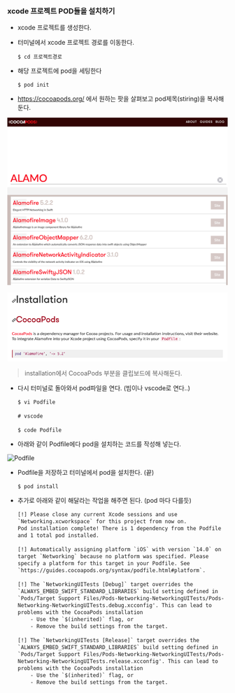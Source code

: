 ### xcode 프로젝트 POD들을 설치하기

- xcode 프로젝트를 생성한다.

- 터미널에서 xcode 프로젝트 경로를 이동한다.

  ```
  $ cd 프로젝트경로
  ```

- 해당 프로젝트에 pod을 세팅한다

  ```
  $ pod init
  ```

- https://cocoapods.org/ 에서 원하는 팟을 살펴보고 pod제목(stiring)을 복사해둔다.

![installPods](../images/installPods.png)

![installPods2](../images/installPods2.png)

> installation에서 CocoaPods 부분을 클립보드에 복사해둔다.

- 다시 터미널로 돌아와서 pod파일을 연다. (빔이나 vscode로 연다..)

  ```
  $ vi Podfile
  
  # vscode
  
  $ code Podfile
  ```

- 아래와 같이 Podfile에다  pod을 설치하는 코드를 작성해 넣는다.

![Podfile](/Users/uno/Desktop/TIL/images/Podfile.png)

- Podfile을 저장하고 터미널에서 pod을 설치한다. (끝)

  ```
  $ pod install
  ```

- 추가로 아래와 같이 해달라는 작업을 해주면 된다. (pod 마다 다를듯)

  ```
  [!] Please close any current Xcode sessions and use `Networking.xcworkspace` for this project from now on.
  Pod installation complete! There is 1 dependency from the Podfile and 1 total pod installed.
  
  [!] Automatically assigning platform `iOS` with version `14.0` on target `Networking` because no platform was specified. Please specify a platform for this target in your Podfile. See `https://guides.cocoapods.org/syntax/podfile.html#platform`.
  
  [!] The `NetworkingUITests [Debug]` target overrides the `ALWAYS_EMBED_SWIFT_STANDARD_LIBRARIES` build setting defined in `Pods/Target Support Files/Pods-Networking-NetworkingUITests/Pods-Networking-NetworkingUITests.debug.xcconfig'. This can lead to problems with the CocoaPods installation
      - Use the `$(inherited)` flag, or
      - Remove the build settings from the target.
  
  [!] The `NetworkingUITests [Release]` target overrides the `ALWAYS_EMBED_SWIFT_STANDARD_LIBRARIES` build setting defined in `Pods/Target Support Files/Pods-Networking-NetworkingUITests/Pods-Networking-NetworkingUITests.release.xcconfig'. This can lead to problems with the CocoaPods installation
      - Use the `$(inherited)` flag, or
      - Remove the build settings from the target.
  ```

  

